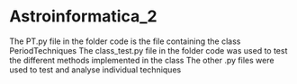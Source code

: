 # Astroinformatica_2
The PT.py file in the folder code is the file containing the class PeriodTechniques
The class_test.py file in the folder code was used to test the different methods implemented in the class
The other .py files were used to test and analyse individual techniques
